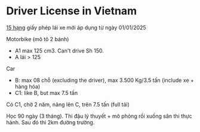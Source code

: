 # Driver License in Vietnam

[15 hạng](https://thuvienphapluat.vn/chinh-sach-phap-luat-moi/vn/iThong/67642/15-hang-giay-phep-lai-xe-moi-ap-dung-tu-ngay-01-01-2025) giấy phép lái xe mới áp dụng từ ngày 01/01/2025

Motorbike (mô tô 2 bánh)
- A1 max 125 cm3. Can't drive Sh 150.
- A lái > 125

Car
- B: max 08 chỗ (excluding the driver), max 3.500 Kg/3.5 tấn (include xe + hàng hóa)
- C1: like B, but max 7.5 tấn

Có C1, chờ 2 năm, nâng lên C, trên 7.5 tấn (full tải)

Học 90 ngày (3 tháng). Thi đậu lý thuyết + mô phỏng rồi xuống sân thi thực hành. Sau đó thi 2km đường trường.